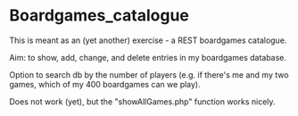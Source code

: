 # Boardgames_catalogue

This is meant as an (yet another) exercise - a REST boardgames catalogue. 

Aim: to show, add, change, and delete entries in my boardgames database.

Option to search db by the number of players (e.g. if there's me and my two games, which of my 400 boardgames can we play).

Does not work (yet), but the "showAllGames.php" function works nicely.
